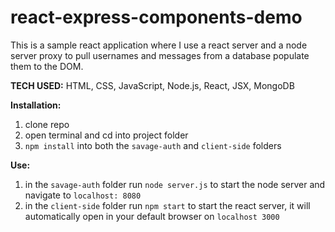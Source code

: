 # react-express-components-demo
This is a sample react application where I use a react server and a node server proxy to pull usernames and messages from a database populate them to the DOM.

**TECH USED:** HTML, CSS, JavaScript, Node.js, React, JSX, MongoDB

**Installation:**
1. clone repo
2. open terminal and cd into project folder 
3. `npm install` into both the `savage-auth` and `client-side` folders

**Use:**
1. in the `savage-auth` folder run `node server.js` to start the node server and navigate to `localhost: 8080`
2. in the `client-side` folder run `npm start` to start the react server, it will automatically open in your default browser on `localhost 3000`



